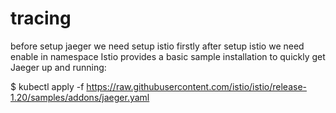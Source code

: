 # tracing
before setup jaeger we need setup istio firstly after setup istio we need enable in namespace
Istio provides a basic sample installation to quickly get Jaeger up and running:

$ kubectl apply -f https://raw.githubusercontent.com/istio/istio/release-1.20/samples/addons/jaeger.yaml

